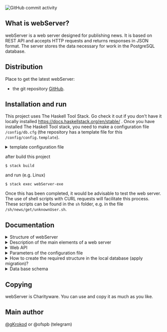 ![GitHub commit activity](https://img.shields.io/github/commit-activity/t/gKrokod/webServer)


## What is webServer? ##

webServer is a web server designed for publishing news. It is based on REST API and accepts HTTP requests and returns responses in JSON format.
The server stores the data necessary for work in the PostgreSQL database.

## Distribution ##

Place to get the latest webServer: 

- the git repository [GitHub](https://github.com/gKrokod/webServer).

## Installation and run ##

This project uses The Haskell Tool Stack. Go check it out if you don't have it locally installed https://docs.haskellstack.org/en/stable/ .
Once you have installed The Haskell Tool stack, you need to make a configuration file `/config/db.cfg`  (the repository has a template file for this `/config/config.template`). 

<details><summary>template configuration file</summary>
 
	{
	  "cCreateAndFillTable": [],
	  "cHostDB": "127.0.0.1",
	  "cLimitData": 13,
	  "cLogLvl": "Debug",
	  "cNameDB": "_AlisaDataBase",
	  "cPasswordDB": "_AlisaPassword",
	  "cPortDB": "5432",
	  "cPortServer": 4221,
	  "cUserDB": "_Alisa"
	}
   
</details>

after build this project
```
$ stack build
```

and run (e.g. Linux)
```
$ stack exec webServer-exe
```
Once this has been completed, it would be advisable to test the web server. The use of shell scripts with CURL requests will facilitate this process. These scripts can be found in the `sh` folder, e.g. in the file `/sh/news/get/unknownUser.sh`. 

## Documentation ##

<details><summary>Structure of webServer</summary> <image src="config/webServer.svg" alt="structure"></details>

<details><summary>Description of the main elements of a web server</summary>

To describe the operation of a web server, it is convenient to operate with the following concepts:

- News.
- Category (synonym: rubric).
- User.
- Image.
- Client.
			 
 Now the work of the web server as intended can be described by the following theses:

- news is created and published by a specific user who has the right to do so.
- each news belongs to a certain rubric (category) and has an author (user).
- news may include different number of images.
- A client can get a list of news, users, categories and one image from the web server on request.
- if the client is a known user ([basic authentication](https://en.wikipedia.org/wiki/Basic_access_authentication "basic authentication")), the client has additional rights to:
	
		creating news - if the user has publisher rights.
		category creation, category editing, user creation - if the user has administrator rights.
		editing news - if the user is the author of the news.
    
 To operate the described concepts in the code the types `News`, `Category`, `User`, `Image` are used, which are described in the file `src/Scheme.hs` and they are also stored in the database (the database scheme is shown below). Type `Client` is described in the file `src/WebLogic.hs`, it is used for authorisation and is not stored in the database.

  Password hashes with dynamic salt are stored in the database (more details in module `src/Base/Crypto.hs`)
  
</details>

<details><summary>Web API</summary>
  
  1. /news (src/Handlers/WebLogic.hs, get news)
  
    The goal: to keep the stack message object in the state (Nothing, Just msg).
    
    Tasks:
      - Load parameters from configuration file.
      - Create an environment for work.
      - initialize the stack message object in the state (Nothing, Nothing).
      - run the Watch thread.
      - run Bot threads if necessary. Run the Bot thread processing messages only 
      from the one user for each user in the database. Store a user in the database when
      first receiving a message from him.
  
  2. /news/create (src/Handlers/WebLogic.hs, create news)
  
    Create a new news.  
    
    Information about a new news should be passed in the request body in JSON format (see `NewsFromWeb` type in the `src/Web/WebType.hs` module)
    
    Field		Type		Description
    title      Text		Unique news identifier
    login      Text		Unique user identifier
    label      Text		Unique category identifier
    content      Text		
    images      [Image]  Image parameters: header and base64
    isPublish      Bool   true = Publish the news		
    
    Field		Type		Description
    header      Text		
    base64      Text	content encoded in ([base64](https://ru.wikipedia.org/wiki/Base64))

    Example request (folder `sh/news/create`):

    curl -v -X POST login2:qpass2@127.0.0.1:4221/news/create -H "Content-Type: application/json" -d '{"title":"News from SH script","isPublish":true,"login":"login2","label":"Witch","content":"New text about news from sh","images":[{"imageHeader":"image","imageBase64":"kartinka for news sh"},{"imageHeader":"image2 sh","imageBase64":"kartinka for news sh"}]}'

    If the news are successfully created, the web server will respond with a response status message "200 OK", and a text in the body "All ok. status 200\n", e.g.

    HTTP/1.1 200 OK
    Transfer-Encoding: chunked
    Date: Tue, 06 Aug 2024 19:25:38 GMT
    Server: Warp/3.3.31
    
    All ok. status 200
  
    In case of an error, the web server will respond with a message with a response status of "404 Not Found", and a text in the body "Not ok. status 404\n", e.g.

    HTTP/1.1 404 Not Found
    Transfer-Encoding: chunked
    Date: Tue, 06 Aug 2024 12:26:00 GMT
    Server: Warp/3.3.31
        
    Not ok. status 404

  3. /news/edit (src/Handlers/WebLogic.hs, edit news)
  
    The goal: to keep the stack message object in the state (Nothing, Just msg).
    
    Tasks:
      - Load parameters from configuration file.
      - Create an environment for work.
      - initialize the stack message object in the state (Nothing, Nothing).
      - run the Watch thread.
      - run Bot threads if necessary. Run the Bot thread processing messages only 
      from the one user for each user in the database. Store a user in the database when
      first receiving a message from him. 

  +++4. /users (src/Handlers/WebLogic.hs, get users)
  
    Get list of users.

    Field		Type		Description
    panigate		PanigateFromWeb		  Optional. Panigate parameters: offset and limit
    
    Field		Type		Description
    offset      Int		Optional. Offset
    limit       Int		Optional. Maximum number of users in the response

    Example request (`sh/users/get` folder):
 
    curl -v '127.0.0.1:4221/users?panigate=%7B"offset"%3A1%2C"limit"%3A2%7D'
	
    The body of the response will contain the panigated list of users, e.g.

    [{"created":"2024-08-06T08:22:14.273552Z","isAdmin":true,"isPublisher":true,"login":"login2","name":"user2"},{"created":"2024-08-06T08:22:14.273687Z","isAdmin":false,"isPublisher":true,"login":"login3","name":"user3"}]
  
  +++5. /users/create (src/Handlers/WebLogic.hs, create user)
  
    Create a new user.  
    
    Information about a new user should be passed in the request body in JSON format (see `UserFromWeb` type in the `src/Web/WebType.hs` module)
    
    Field		Type		Description
    name      Text		
    login      Text		Unique user identifier
    password      Text		
    isAdmin      Bool   true = The user has administrator rights
    isPublisher      Bool   true = The user has publisher rights		
    
    Example request (`sh/users/create` folder):
    
    curl -v -X POST login1:qpass1@127.0.0.1:4221/users/create -H "Content-Type: application/json" -d '{"isAdmin":true,"isPublisher":true,"login":"Дагер","name":"Петр","password":"qwerty"}'

    If the user are successfully created, the web server will respond with a response status message "200 OK", and a text in the body "All ok. status 200\n", e.g.

    HTTP/1.1 200 OK
    Transfer-Encoding: chunked
    Date: Tue, 06 Aug 2024 19:15:38 GMT
    Server: Warp/3.3.31
    
    All ok. status 200
  
    In case of an error, the web server will respond with a message with a response status of "404 Not Found", and a text in the body "Not ok. status 404\n", e.g.

    HTTP/1.1 404 Not Found
    Transfer-Encoding: chunked
    Date: Tue, 06 Aug 2024 12:16:00 GMT
    Server: Warp/3.3.31
    
    Not ok. status 404

+++6. /categories (src/Handlers/WebLogic.hs, get categories)
  
    Get list of categories.

    Field		Type		Description
    panigate		PanigateFromWeb		  Optional. Panigate parameters: offset and limit
    
    Field		Type		Description
    offset      Int		Optional. Offset
    limit       Int		Optional. Maximum number of categories in the response

    Example request (`sh/users/get` folder):
 
    curl -v '127.0.0.1:4221/users?panigate=%7B"offset"%3A1%2C"limit"%3A7%7D'
	
    The body of the response will contain the panigated list of catgories, e.g.

    [{"label":"Man"},{"label":"Woman"},{"label":"Warrior"},{"label":"Archer"},{"label":"Neutral"},{"label":"Evil"},{"label":"Good"}]
  
  +++7. /categories/create (src/Handlers/WebLogic.hs, create category)
  
    Create a new category.  
    
    Information about a new category should be passed in the request body in JSON format (see `CategoryFromWeb` type in the `src/Web/WebType.hs` module)
    
    Field		Type		Description
    label      Text		Unique category identifier
    parent       Maybe Text		Optional. category identifier
       
    Example request (`sh/category/create` folder):
    
    curl -v -X POST login1:qpass1@127.0.0.1:4221/categories/create -H "Content-Type: application/json" -d '{"label":"Angel","parent":"Abstract"}'

    If the caregory are successfully created, the web server will respond with a response status message "200 OK", and a text in the body "All ok. status 200\n", e.g.

    HTTP/1.1 200 OK
    Transfer-Encoding: chunked
    Date: Tue, 06 Aug 2024 19:12:56 GMT
    Server: Warp/3.3.31

    All ok. status 200

    In case of an error, the web server will respond with a message with a response status of "404 Not Found", and a text in the body "Not ok. status 404\n", e.g.

    HTTP/1.1 404 Not Found
    Transfer-Encoding: chunked
    Date: Tue, 06 Aug 2024 19:13:17 GMT
    Server: Warp/3.3.31

    Not ok. status 404


  8. /categories/edit (src/Handlers/WebLogic.hs, edit category)
  
    The goal: to keep the stack message object in the state (Nothing, Just msg).
    
    Tasks:
      - Load parameters from configuration file.

  
  +++9. /images  (src/Handlers/WebLogic.hs, get image)

    Get an image with a specific Id in the database.

    Field		Type		Description
    id		Int		Unique image identifier
    
    Example request (`sh/images/get` folder):

    curl "127.0.0.1:4221/images?id=1" --output -    

    The response header will be Content-Type, e.g.. `Content-Type: image/jpeg`. The body of the response will be the image.

</details>

<details><summary>Parameters of the configuration file</summary>
  
  1. cCreateAndFillTable

	"cCreateAndFillTable": [] - create and fill test data for the database tables. Recommended for the first launch.
	
	"cCreateAndFillTable": null, do not configure the database. Recommended for subsequent launches.
  
  2. cHostDB
    
    address to connect to the database,
	e.g. "cHostDB": "127.0.0.1"
   
  3. cLimitData
    
    Pagination values. Maximum number of elements returned in the list from the server, 
	e.g. "cLimitData": 13
    
  4. cLogLvl
    
    Allows you to enable or disable the levels of logs displayed ("Debug" < "Warning" < "Error" < "Fatal").The minimum level is set,
	e.g. "cLogLvl": "Debug"

  5. cNameDB
    
    The name of the database that will be used for the connection, e.g. "cNameDB": "_AlisaDataBase"
  
  6. cPasswordDB
    
    The password of the database user that will be used to connect, e.g. "cPasswordDB": "_AlisaPassword"
  
  7. cPortDB
    
	The port number through which the connection to the database will be made, e.g. "cPortDB": "5432"
  
  8. cPortServer
    
	The port number on which the web server will accept requests, e.g. "cPortServer": 4221

  9. cUserDB
    
	The username that will be used to connect to the database, e.g. "cUserDB": "_Alisa"
</details>

<details><summary>How to create the required structure in the local database (apply migration)?</summary> 

  Before starting the server, you must set the `cCreateAndFillTable` parameter in the `/config/db.cfg` configuration file as follows:
	
	> "cCreateAndFillTable": [] 

</details>

<details><summary>Data base schema</summary> <image src="config/scheme.png" alt="Data base schema"></details>

## Copying ##

webServer is Charityware.  You can use and copy it as much as you like.

## Main author ##

[@gKrokod](https://github.com/gKrokod) or @ofspb (telegram)
